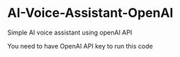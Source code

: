 # AI-Voice-Assistant-OpenAI
Simple AI voice assistant using openAI API

You need to have OpenAI API key to run this code

